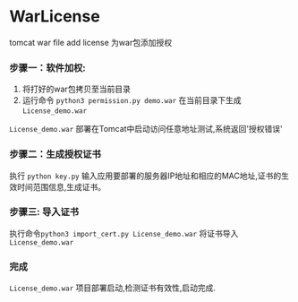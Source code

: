 # WarLicense
tomcat war file add license  为war包添加授权

### 步骤一：软件加权:

1. 将打好的war包拷贝至当前目录
2. 运行命令 `python3 permission.py demo.war` 在当前目录下生成 `License_demo.war`

`License_demo.war` 部署在Tomcat中启动访问任意地址测试,系统返回'授权错误'

### 步骤二：生成授权证书
执行 `python key.py` 输入应用要部署的服务器IP地址和相应的MAC地址,证书的生效时间范围信息,生成证书。

### 步骤三:  导入证书
执行命令`python3 import_cert.py License_demo.war` 将证书导入`License_demo.war`

### 完成
`License_demo.war` 项目部署启动,检测证书有效性,启动完成.
